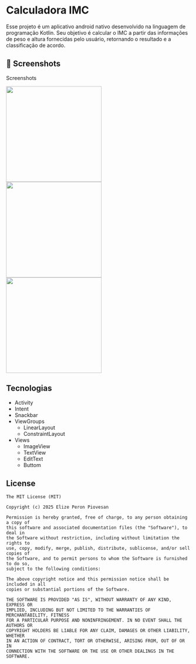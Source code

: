 # Calculadora IMC
Esse projeto é um aplicativo android nativo desenvolvido na linguagem de programação Kotlin.
Seu objetivo é calcular o IMC a partir das informações de peso e altura fornecidas pelo usuário, retornando o resultado e a classificação de acordo.


## :camera_flash: Screenshots
<!-- You can add more screenshots here if you like -->
Screenshots

<img src="https://github.com/user-attachments/assets/6f9347d1-b2d7-4103-9431-bb48b6342171" width = 260 />
<img src="https://github.com/user-attachments/assets/0a2584d6-083b-4c5f-a7ea-e69f29fcdda7" width = 260 /> 
<img src="https://github.com/user-attachments/assets/1c77a65d-857e-4458-a78b-fcea1200316f" width = 260 /> 



## Tecnologias
- Activity
- Intent
- Snackbar
- ViewGroups
    - LinearLayout
    - ConstraintLayout
- Views
    - ImageView
    - TextView
    - EditText
    - Buttom


## License
```
The MIT License (MIT)

Copyright (c) 2025 Elize Peron Piovesan

Permission is hereby granted, free of charge, to any person obtaining a copy of
this software and associated documentation files (the "Software"), to deal in
the Software without restriction, including without limitation the rights to
use, copy, modify, merge, publish, distribute, sublicense, and/or sell copies of
the Software, and to permit persons to whom the Software is furnished to do so,
subject to the following conditions:

The above copyright notice and this permission notice shall be included in all
copies or substantial portions of the Software.

THE SOFTWARE IS PROVIDED "AS IS", WITHOUT WARRANTY OF ANY KIND, EXPRESS OR
IMPLIED, INCLUDING BUT NOT LIMITED TO THE WARRANTIES OF MERCHANTABILITY, FITNESS
FOR A PARTICULAR PURPOSE AND NONINFRINGEMENT. IN NO EVENT SHALL THE AUTHORS OR
COPYRIGHT HOLDERS BE LIABLE FOR ANY CLAIM, DAMAGES OR OTHER LIABILITY, WHETHER
IN AN ACTION OF CONTRACT, TORT OR OTHERWISE, ARISING FROM, OUT OF OR IN
CONNECTION WITH THE SOFTWARE OR THE USE OR OTHER DEALINGS IN THE SOFTWARE.
```
